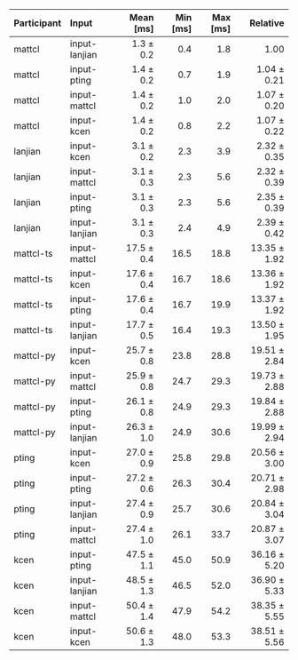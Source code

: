 | Participant | Input | Mean [ms] | Min [ms] | Max [ms] | Relative |
|:---|:---|---:|---:|---:|---:|
| mattcl | input-lanjian | 1.3 ± 0.2 | 0.4 | 1.8 | 1.00 |
| mattcl | input-pting | 1.4 ± 0.2 | 0.7 | 1.9 | 1.04 ± 0.21 |
| mattcl | input-mattcl | 1.4 ± 0.2 | 1.0 | 2.0 | 1.07 ± 0.20 |
| mattcl | input-kcen | 1.4 ± 0.2 | 0.8 | 2.2 | 1.07 ± 0.22 |
| lanjian | input-kcen | 3.1 ± 0.2 | 2.3 | 3.9 | 2.32 ± 0.35 |
| lanjian | input-mattcl | 3.1 ± 0.3 | 2.3 | 5.6 | 2.32 ± 0.39 |
| lanjian | input-pting | 3.1 ± 0.3 | 2.3 | 5.6 | 2.35 ± 0.39 |
| lanjian | input-lanjian | 3.1 ± 0.3 | 2.4 | 4.9 | 2.39 ± 0.42 |
| mattcl-ts | input-mattcl | 17.5 ± 0.4 | 16.5 | 18.8 | 13.35 ± 1.92 |
| mattcl-ts | input-kcen | 17.6 ± 0.4 | 16.7 | 18.6 | 13.36 ± 1.92 |
| mattcl-ts | input-pting | 17.6 ± 0.4 | 16.7 | 19.9 | 13.37 ± 1.92 |
| mattcl-ts | input-lanjian | 17.7 ± 0.5 | 16.4 | 19.3 | 13.50 ± 1.95 |
| mattcl-py | input-kcen | 25.7 ± 0.8 | 23.8 | 28.8 | 19.51 ± 2.84 |
| mattcl-py | input-mattcl | 25.9 ± 0.8 | 24.7 | 29.3 | 19.73 ± 2.88 |
| mattcl-py | input-pting | 26.1 ± 0.8 | 24.9 | 29.3 | 19.84 ± 2.88 |
| mattcl-py | input-lanjian | 26.3 ± 1.0 | 24.9 | 30.6 | 19.99 ± 2.94 |
| pting | input-kcen | 27.0 ± 0.9 | 25.8 | 29.8 | 20.56 ± 3.00 |
| pting | input-pting | 27.2 ± 0.6 | 26.3 | 30.4 | 20.71 ± 2.98 |
| pting | input-lanjian | 27.4 ± 0.9 | 25.7 | 30.6 | 20.84 ± 3.04 |
| pting | input-mattcl | 27.4 ± 1.0 | 26.1 | 33.7 | 20.87 ± 3.07 |
| kcen | input-pting | 47.5 ± 1.1 | 45.0 | 50.9 | 36.16 ± 5.20 |
| kcen | input-lanjian | 48.5 ± 1.3 | 46.5 | 52.0 | 36.90 ± 5.33 |
| kcen | input-mattcl | 50.4 ± 1.4 | 47.9 | 54.2 | 38.35 ± 5.55 |
| kcen | input-kcen | 50.6 ± 1.3 | 48.0 | 53.3 | 38.51 ± 5.56 |
